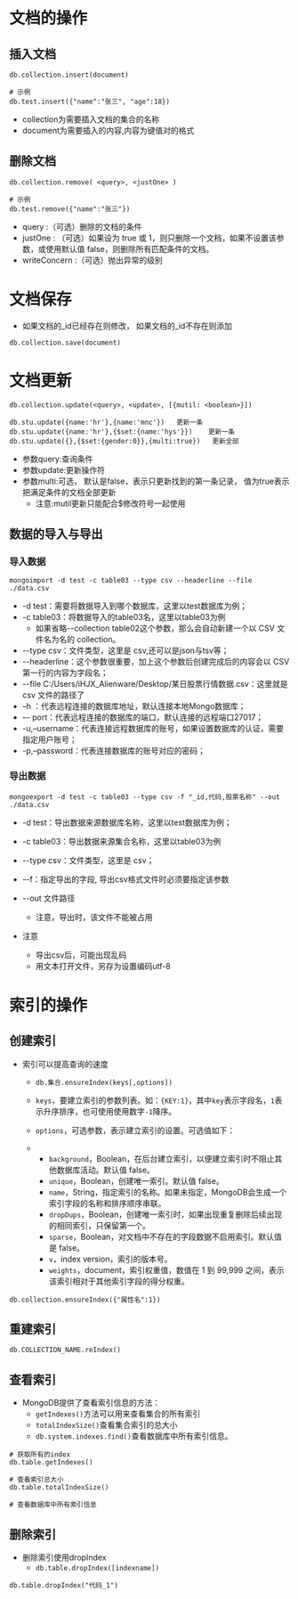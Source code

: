 # 文档的操作

## 插入文档

```
db.collection.insert(document)

# 示例
db.test.insert({"name":"张三", "age":18})
```
- collection为需要插入文档的集合的名称
- document为需要插入的内容,内容为键值对的格式

## 删除文档

```
db.collection.remove( <query>, <justOne> )

# 示例
db.test.remove({"name":"张三"})
```

- query :（可选）删除的文档的条件
- justOne : （可选）如果设为 true 或 1，则只删除一个文档，如果不设置该参数，或使用默认值 false，则删除所有匹配条件的文档。
- writeConcern :（可选）抛出异常的级别

# 文档保存

- 如果⽂档的_id已经存在则修改， 如果⽂档的_id不存在则添加

```
db.collection.save(document)
```

# 文档更新

```
db.collection.update(<query>, <update>, [{mutil: <boolean>}])

db.stu.update({name:'hr'},{name:'mnc'})   更新一条
db.stu.update({name:'hr'},{$set:{name:'hys'}})    更新一条
db.stu.update({},{$set:{gender:0}},{multi:true})   更新全部

```

- 参数query:查询条件
- 参数update:更新操作符
- 参数multi:可选， 默认是false，表示只更新找到的第⼀条记录， 值为true表示把满⾜条件的⽂档全部更新
  - 注意:mutil更新只能配合$修改符号一起使用

## 数据的导入与导出

### 导入数据

```
mongoimport -d test -c table03 --type csv --headerline --file ./data.csv
```

- -d test：需要将数据导入到哪个数据库，这里以test数据库为例；
- -c table03：将数据导入的table03名，这里以table03为例
  - 如果省略--collection table02这个参数，那么会自动新建一个以 CSV 文件名为名的 collection。
- --type csv：文件类型，这里是 csv,还可以是json与tsv等；
- --headerline：这个参数很重要，加上这个参数后创建完成后的内容会以 CSV 第一行的内容为字段名；
- --file C:/Users/iHJX_Alienware/Desktop/某日股票行情数据.csv：这里就是 csv 文件的路径了
- –h ：代表远程连接的数据库地址，默认连接本地Mongo数据库；
- –- port：代表远程连接的数据库的端口，默认连接的远程端口27017；
- -u,–username：代表连接远程数据库的账号，如果设置数据库的认证，需要指定用户账号；
- -p,–password：代表连接数据库的账号对应的密码；

### 导出数据

```
mongoexport -d test -c table03 --type csv -f "_id,代码,股票名称" --out ./data.csv
```

- -d test：导出数据来源数据库名称，这里以test数据库为例；
- -c table03：导出数据来源集合名称，这里以table03为例
- --type csv：文件类型，这里是 csv；
- --f：指定导出的字段, 导出csv格式文件时必须要指定该参数
- --out 文件路径
  - 注意，导出时，该文件不能被占用

- 注意
  - 导出csv后，可能出现乱码
  - 用文本打开文件，另存为设置编码utf-8

# 索引的操作

## 创建索引

- 索引可以提高查询的速度

  - `db.集合.ensureIndex(keys[,options])`

  - `keys`，要建立索引的参数列表。如：`{KEY:1}`，其中`key`表示字段名，`1`表示升序排序，也可使用使用数字`-1`降序。

  - `options`，可选参数，表示建立索引的设置。可选值如下：

  - - `background`，Boolean，在后台建立索引，以便建立索引时不阻止其他数据库活动。默认值 false。
    - `unique`，Boolean，创建唯一索引。默认值 false。
    - `name`，String，指定索引的名称。如果未指定，MongoDB会生成一个索引字段的名称和排序顺序串联。
    - `dropDups`，Boolean，创建唯一索引时，如果出现重复删除后续出现的相同索引，只保留第一个。
    - `sparse`，Boolean，对文档中不存在的字段数据不启用索引。默认值是 false。
    - `v`，index version，索引的版本号。
    - `weights`，document，索引权重值，数值在 1 到 99,999 之间，表示该索引相对于其他索引字段的得分权重。

```
db.collection.ensureIndex({"属性名":1})
```

## 重建索引

```
db.COLLECTION_NAME.reIndex()
```

## 查看索引

- MongoDB提供了查看索引信息的方法：
  - `getIndexes()`方法可以用来查看集合的所有索引
  - `totalIndexSize()`查看集合索引的总大小
  - `db.system.indexes.find()`查看数据库中所有索引信息。

```
# 获取所有的index
db.table.getIndexes()

# 查看索引总大小
db.table.totalIndexSize()

# 查看数据库中所有索引信息

```

## 删除索引

- 删除索引使用dropIndex
  - `db.table.dropIndex([indexname])`

```
db.table.dropIndex("代码_1")
```

